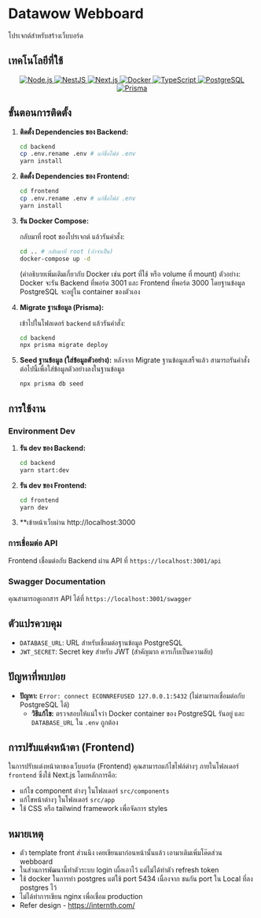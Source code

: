 # Datawow Webboard

โปรเจกต์สำหรับสร้างเว็บบอร์ด

## เทคโนโลยีที่ใช้

<p align="center">
  <a href="https://nodejs.org/" target="_blank" rel="noreferrer">
    <img src="https://img.shields.io/badge/Node.js-22.12.0-green?style=for-the-badge&logo=node.js&logoColor=white" alt="Node.js" />
  </a>
  <a href="https://nestjs.com/" target="_blank" rel="noreferrer">
    <img src="https://img.shields.io/badge/NestJS-10.4.5-red?style=for-the-badge&logo=nestjs&logoColor=white" alt="NestJS" />
  </a>
  <a href="https://nextjs.org/" target="_blank" rel="noreferrer">
    <img src="https://img.shields.io/badge/Next.js-15.1.5-black?style=for-the-badge&logo=next.js&logoColor=white" alt="Next.js" />
  </a>
  <a href="https://www.docker.com/" target="_blank" rel="noreferrer">
    <img src="https://img.shields.io/badge/Docker-27.2.0-blue?style=for-the-badge&logo=docker&logoColor=white" alt="Docker" />
  </a>
  <a href="https://www.typescriptlang.org/" target="_blank" rel="noreferrer">
    <img src="https://img.shields.io/badge/TypeScript-^5-blue?style=for-the-badge&logo=typescript&logoColor=white" alt="TypeScript" />
  </a>
    <a href="https://www.postgresql.org/" target="_blank" rel="noreferrer">
    <img src="https://img.shields.io/badge/PostgreSQL-16-blue?style=for-the-badge&logo=postgresql&logoColor=white" alt="PostgreSQL" />
  </a>
  <a href="https://www.prisma.io/" target="_blank" rel="noreferrer">
    <img src="https://img.shields.io/badge/Prisma-^6.2.1-blueviolet?style=for-the-badge&logo=prisma&logoColor=white" alt="Prisma" />
  </a>
</p>

## ขั้นตอนการติดตั้ง

1.  **ติดตั้ง Dependencies ของ Backend:**

    ```bash
    cd backend
    cp .env.rename .env # แก้ชื่อไฟล์ .env
    yarn install
    ```

2.  **ติดตั้ง Dependencies ของ Frontend:**

    ```bash
    cd frontend
    cp .env.rename .env # แก้ชื่อไฟล์ .env
    yarn install
    ```

3.  **รัน Docker Compose:**

    กลับมาที่ root ของโปรเจกต์ แล้วรันคำสั่ง:

    ```bash
    cd .. # กลับมาที่ root (ถ้าจำเป็น)
    docker-compose up -d
    ```

    (คำอธิบายเพิ่มเติมเกี่ยวกับ Docker เช่น port ที่ใช้ หรือ volume ที่ mount)
    ตัวอย่าง: Docker จะรัน Backend ที่พอร์ต 3001 และ Frontend ที่พอร์ต 3000 โดยฐานข้อมูล PostgreSQL จะอยู่ใน container ของตัวเอง

4.  **Migrate ฐานข้อมูล (Prisma):**

    เข้าไปในโฟลเดอร์ `backend` แล้วรันคำสั่ง:

    ```bash
    cd backend
    npx prisma migrate deploy
    ```
    

5. **Seed ฐานข้อมูล (ใส่ข้อมูลตัวอย่าง):**
    หลังจาก Migrate ฐานข้อมูลเสร็จแล้ว สามารถรันคำสั่งต่อไปนี้เพื่อใส่ข้อมูลตัวอย่างลงในฐานข้อมูล
    ```bash
    npx prisma db seed
    ```

## การใช้งาน

### Environment Dev

1.  **รัน dev ของ Backend:**

    ```bash
    cd backend
    yarn start:dev
    ```

2.  **รัน dev ของ Frontend:**

    ```bash
    cd frontend
    yarn dev
    ```

3. **เข้าหน้าเว็บผ่าน http://localhost:3000

### การเชื่อมต่อ API

Frontend เชื่อมต่อกับ Backend ผ่าน API ที่ `https://localhost:3001/api`

### Swagger Documentation

คุณสามารถดูเอกสาร API ได้ที่ `https://localhost:3001/swagger`

## ตัวแปรควบคุม

*   `DATABASE_URL`: URL สำหรับเชื่อมต่อฐานข้อมูล PostgreSQL
*   `JWT_SECRET`: Secret key สำหรับ JWT (สำคัญมาก ควรเก็บเป็นความลับ)

## ปัญหาที่พบบ่อย

*   **ปัญหา:** `Error: connect ECONNREFUSED 127.0.0.1:5432` (ไม่สามารถเชื่อมต่อกับ PostgreSQL ได้)
    *   **วิธีแก้ไข:** ตรวจสอบให้แน่ใจว่า Docker container ของ PostgreSQL รันอยู่ และ `DATABASE_URL` ใน `.env` ถูกต้อง


## การปรับแต่งหน้าตา (Frontend)

ในการปรับแต่งหน้าตาของเว็บบอร์ด (Frontend) คุณสามารถแก้ไขไฟล์ต่างๆ ภายในโฟลเดอร์ `frontend` ซึ่งใช้ Next.js โดยหลักการคือ:

*   แก้ไข component ต่างๆ ในโฟลเดอร์ `src/components`
*   แก้ไขหน้าต่างๆ ในโฟลเดอร์ `src/app`
*   ใช้ CSS หรือ tailwind framework เพื่อจัดการ styles

## หมายเหตุ
  * ตัว template front ส่วนนึง เคยเขียนมาก่อนหน้านั้นแล้ว เอามาเติมเพิ่มโค๊ดส่วน webboard
  * ในส่วนการพัฒนานี้ทำตัวระบบ login เผื่อเอาไว้ แต่ไม่ได้ทำตัว refresh token
  * ใช้ docker ในการทำ postgres แต่ใช้ port 5434 เนื่องจาก ชนกัน port ใน Local ที่ลง postgres ไว้
  * ไม่ได้ทำการเขียน nginx เพื่อเชื่อม production
  * Refer design - https://internth.com/